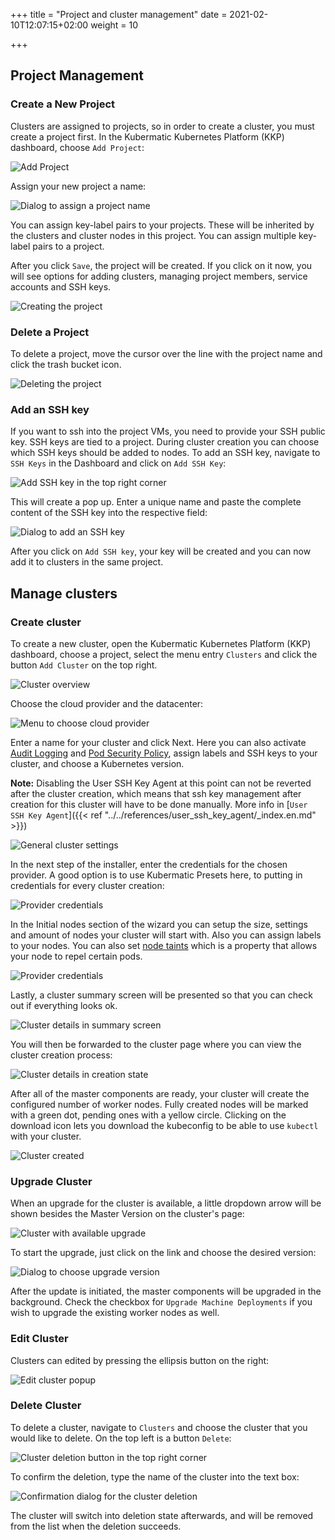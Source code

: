 +++
title = "Project and cluster management"
date = 2021-02-10T12:07:15+02:00
weight = 10

+++

## Project Management

### Create a New Project

Clusters are assigned to projects, so in order to create a cluster, you must create a project first. In the Kubermatic Kubernetes Platform (KKP) dashboard, choose `Add Project`:

![Add Project](01-create-project-overview.png)

Assign your new project a name:

![Dialog to assign a project name](01-create-project-name.png)

You can assign key-label pairs to your projects. These will be inherited by the clusters and cluster nodes in this project. You can assign multiple key-label pairs to a project.

After you click `Save`, the project will be created. If you click on it now, you will see options for adding clusters, managing project members, service accounts and SSH keys.

![Creating the project](01-create-project-creating.png)

### Delete a Project

To delete a project, move the cursor over the line with the project name and click the trash bucket icon.

![Deleting the project](01-delete-project.png)


### Add an SSH key

If you want to ssh into the project VMs, you need to provide your SSH public key. SSH keys are tied to a project. During cluster creation you can choose which SSH keys should be added to nodes. To add an SSH key, navigate to `SSH Keys` in the Dashboard and click on `Add SSH Key`:

![Add SSH key in the top right corner](01a-add-ssh-key-overview.png)

This will create a pop up. Enter a unique name and paste the complete content of the SSH key into the respective field:

![Dialog to add an SSH key](01a-add-ssh-key-dialog.png)

After you click on `Add SSH key`, your key will be created and you can now add it to clusters in the same project.


## Manage clusters

### Create cluster

To create a new cluster, open the Kubermatic Kubernetes Platform (KKP) dashboard, choose a project, select the menu entry `Clusters` and click the button `Add Cluster` on the top right.

![Cluster overview](01b-create-cluster-start.png)

Choose the cloud provider and the datacenter:

![Menu to choose cloud provider](01b-create-cluster-choose-provider.png)

Enter a name for your cluster and click Next. Here you can also activate [Audit Logging](https://kubernetes.io/docs/tasks/debug-application-cluster/audit/) and [Pod Security Policy](https://kubernetes.io/docs/concepts/policy/pod-security-policy/), assign labels and SSH keys to your cluster, and choose a Kubernetes version.

**Note:**
Disabling the User SSH Key Agent at this point can not be reverted after the cluster creation, which means that ssh key management after creation for this cluster will have to be done manually. More info in [`User SSH Key Agent`]({{< ref "../../references/user_ssh_key_agent/_index.en.md" >}}) 

![General cluster settings](01b-create-cluster-choose-name.png)


In the next step of the installer, enter the credentials for the chosen provider. A good option is to use Kubermatic Presets here, to putting in credentials for every cluster creation:

![Provider credentials](01b-create-cluster-credentials.png)

In the Initial nodes section of the wizard you can setup the size, settings and amount of nodes your cluster will start with. Also you can assign labels to your nodes. You can also set [node taints](https://kubernetes.io/docs/concepts/configuration/taint-and-toleration/) which is a property that allows your node to repel certain pods.

![Provider credentials](01b-create-cluster-initial-nodes.png)

Lastly, a cluster summary screen will be presented so that you can check out if everything looks ok.

![Cluster details in summary screen](01b-create-cluster-summary.png)

You will then be forwarded to the cluster page where you can view the cluster creation process:

![Cluster details in creation state](01b-create-cluster-creation.png)

After all of the master components are ready, your cluster will create the configured number of worker nodes. Fully created nodes will be marked with a green dot, pending ones with a yellow circle. Clicking on the download icon lets you download the kubeconfig to be able to use `kubectl` with your cluster.

![Cluster created](01b-create-cluster-status.png)

### Upgrade Cluster

When an upgrade for the cluster is available, a little dropdown arrow will be shown besides the Master Version on the cluster's page:

![Cluster with available upgrade](01c-upgrade-cluster-arrow.png)

To start the upgrade, just click on the link and choose the desired version:

![Dialog to choose upgrade version](01c-upgrade-cluster-select-version.png)

After the update is initiated, the master components will be upgraded in the background. Check the checkbox for `Upgrade Machine Deployments` if you wish to upgrade the existing worker nodes as well.

### Edit Cluster

Clusters can edited by pressing the ellipsis button on the right:

![Edit cluster popup](01e-edit-cluster.png)

### Delete Cluster

To delete a cluster, navigate to `Clusters` and choose the cluster that you would like to delete. On the top left is a button `Delete`:

![Cluster deletion button in the top right corner](01d-delete-cluster-delete-button.png)

To confirm the deletion, type the name of the cluster into the text box:

![Confirmation dialog for the cluster deletion](01d-delete-cluster-confirm.png)

The cluster will switch into deletion state afterwards, and will be removed from the list when the deletion succeeds.
